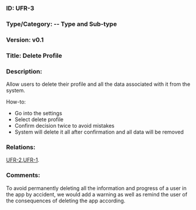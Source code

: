 
### ID: UFR-3
 
### Type/Category: -- Type and Sub-type

### Version: v0.1
 
### Title: Delete Profile
  
### Description: 

Allow users to delete their profile and all the data associated with it from the system.

How-to:
* Go into the settings
* Select delete profile
* Confirm decision twice to avoid mistakes
* System will delete it all after confirmation and all data will be removed
    
### Relations: 
[UFR-2](https://github.com/carmensat/RECIPE-ROULETTE/blob/main/REQUIREMENTS/UFR-2.md),[UFR-1](https://github.com/carmensat/RECIPE-ROULETTE/blob/main/REQUIREMENTS/UFR-1.md).

### Comments: 
To avoid permanently deleting all the information and progress of a user in the app by accident, we would add a warning as well as remind the user of the consequences of deleting the app according.
